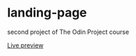 # landing-page
second project of The Odin Project course

[Live preview](https://cauanoli.github.io/landing-page/)
